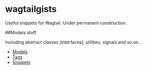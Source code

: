 # wagtailgists
Useful snippets for Wagtail. Under permanent construction.

##Models stuff

Including abstract classes (interfaces), utilities, signals and so on...

* [Models](./models/models.md)
* [Tags](./customtags/customtags.md)
* [Snippets](./snippets/snippets.md)
